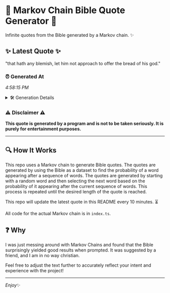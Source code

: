 # 📖 Markov Chain Bible Quote Generator 📖

Infinite quotes from the Bible generated by a Markov chain. ✨

## ✨ Latest Quote ✨
"that hath any blemish, let him not approach to offer the bread of his god."

### ⏰ Generated At
*4:58:15 PM*

<details>
    <summary>🛠️ Generation Details</summary>
    <p>
        <strong>🌱 Seed:</strong> that<br>
        <strong>🔄 Iterations:</strong> 14<br>
        <strong>📜 Context History:</strong><br>[ that ]: hath<br>[ that, hath ]: any<br>[ that, hath, any ]: blemish,<br>[ that, hath, any, blemish, ]: let<br>[ that, hath, any, blemish,, let ]: him<br>[ that, hath, any, blemish,, let, him ]: not<br>[ hath, any, blemish,, let, him, not ]: approach<br>[ any, blemish,, let, him, not, approach ]: to<br>[ blemish,, let, him, not, approach, to ]: offer<br>[ let, him, not, approach, to, offer ]: the<br>[ him, not, approach, to, offer, the ]: bread<br>[ not, approach, to, offer, the, bread ]: of<br>[ approach, to, offer, the, bread, of ]: his<br>[ to, offer, the, bread, of, his ]: god.<br>
    </p>
</details>

### ⚠️ Disclaimer ⚠️
**This quote is generated by a program and is not to be taken seriously. It is purely for entertainment purposes.**

---

## 🔍 How It Works

This repo uses a Markov chain to generate Bible quotes. The quotes are generated by using the Bible as a dataset to find the probability of a word appearing after a sequence of words. The quotes are generated by starting with a random word and then selecting the next word based on the probability of it appearing after the current sequence of words. This process is repeated until the desired length of the quote is reached.

This repo will update the latest quote in this README every 10 minutes. ⏳

All code for the actual Markov chain is in `index.ts`.

## ❓ Why

I was just messing around with Markov Chains and found that the Bible surprisingly yielded good results when prompted. 
It was suggested by a friend, and I am in no way christian.

Feel free to adjust the text further to accurately reflect your intent and experience with the project!

---

*Enjoy*✨

